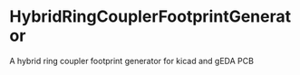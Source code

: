 # HybridRingCouplerFootprintGenerator
A hybrid ring coupler footprint generator for kicad and gEDA PCB
